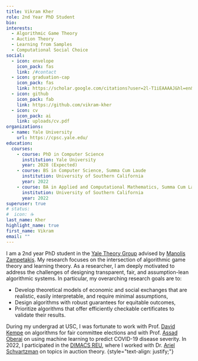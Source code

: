 ```yaml
---
title: Vikram Kher
role: 2nd Year PhD Student
bio:
interests:
  - Algorithmic Game Theory
  - Auction Theory
  - Learning from Samples
  - Computational Social Choice
social:
  - icon: envelope
    icon_pack: fas
    link: /#contact
  - icon: graduation-cap
    icon_pack: fas
    link: https://scholar.google.com/citations?user=2l-T1iEAAAAJ&hl=en&oi=ao
  - icon: github
    icon_pack: fab
    link: https://github.com/vikram-kher
  - icon: cv
    icon_pack: ai
    link: uploads/cv.pdf
organizations:
  - name: Yale University
    url: https://cpsc.yale.edu/
education:
  courses:
    - course: PhD in Computer Science
      institution: Yale University
      year: 2028 (Expected)
    - course: BS in Computer Science, Summa Cum Laude
      institution: University of Southern California
      year: 2022
    - course: BA in Applied and Computational Mathematics, Summa Cum Laude
      institution: University of Southern California
      year: 2022
superuser: true
# status:
#  icon: ☕️
last_name: Kher
highlight_name: true
first_name: Vikram
email: ""
---
```


I am a 2nd year PhD student in the [Yale Theory Group](https://www.cs.yale.edu/theory/) advised by [Manolis Zampetakis](https://mzampet.com/). My research focuses on the intersection of algorithmic game theory and learning theory. As a researcher, I am deeply motivated to address the challenges of designing transparent, fair, and assumption-lean algorithmic systems. In particular, my overarching research goals are to:
- Develop theoretical models of economic and social exchanges that are realistic, easily interpretable, and require minimal assumptions,
- Design algorithms with robust guarantees for equitable outcomes,
- Prioritize algorithms that offer efficiently checkable certificates to validate their results. 

During my undergrad at USC, I was fortunate to work with Prof. [David Kempe](https://david-kempe.com/) on algorithms for fair committee elections and with Prof. [Assad Oberai](https://sites.usc.edu/oberai/) on using machine learning to predict COVID-19 disease severity. In 2022, I participated in the [DIMACS REU](https://reu.dimacs.rutgers.edu/), where I worked with Dr. [Ariel Schvartzman](https://sites.google.com/view/arielsch/home) on topics in auction theory. 
{style="text-align: justify;"}
